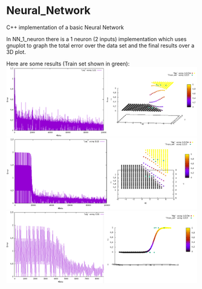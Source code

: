 # Neural_Network
C++ implementation of a basic Neural Network

In NN_1_neuron there is a 1 neuron (2 inputs) implementation which uses gnuplot to graph
the total error over the data set and the final results over a 3D plot.

Here are some results (Train set shown in green):
![](NN_1_neuron/Images/Test1.png)
![](NN_1_neuron/Images/Test2.png)
![](NN_1_neuron/Images/Test3.png)

